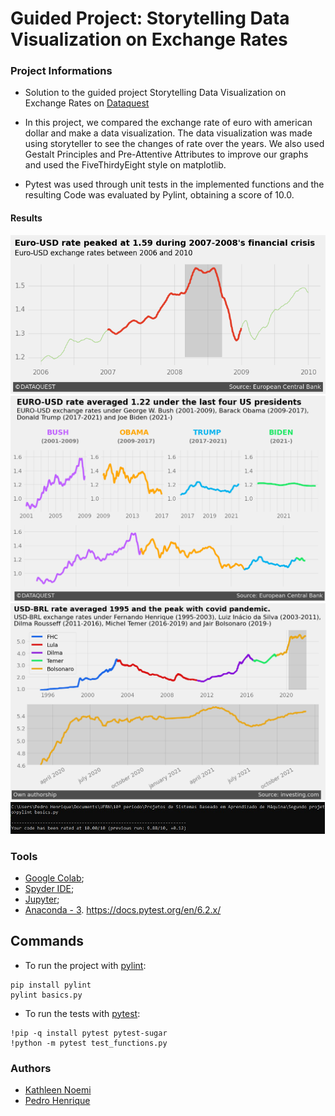 # Guided Project: Storytelling Data Visualization on Exchange Rates

### Project Informations
*   Solution to the guided project Storytelling Data Visualization on Exchange Rates on [Dataquest](dataquest.io)
*   In this project, we compared the exchange rate of euro with american dollar and make a data visualization.
The data visualization was made using storyteller to see the changes of rate over the years.
We also used Gestalt Principles and Pre-Attentive Attributes to improve our graphs and used the FiveThirdyEight style on matplotlib.

*   Pytest was used through unit tests in the implemented functions and the resulting Code was evaluated by Pylint, obtaining a score of 10.0.

#### Results
<img src="https://github.com/pedrohfonseca/Guided-Project-Storytelling-Data-Visualization-on-Exchange-Rates/blob/main/images/financial_crisis.png" width="700">
<img src="https://github.com/pedrohfonseca/Guided-Project-Storytelling-Data-Visualization-on-Exchange-Rates/blob/main/images/euro-usd-rate.png" width="700">
<img src="https://github.com/pedrohfonseca/Guided-Project-Storytelling-Data-Visualization-on-Exchange-Rates/blob/main/images/usd-brl-rate.png" width="700">
<img src="https://github.com/pedrohfonseca/Guided-Project-Storytelling-Data-Visualization-on-Exchange-Rates/blob/main/images/pylint.jpg" width="700">

### Tools
*   [Google Colab](https://colab.research.google.com/);
*   [Spyder IDE](https://www.spyder-ide.org/);
*   [Jupyter](https://jupyter.org/);
*   [Anaconda - 3](https://www.anaconda.com/products/individual).
https://docs.pytest.org/en/6.2.x/
## Commands

* To run the project with [pylint](https://pypi.org/project/pylint): 
```
pip install pylint
pylint basics.py
```
* To run the tests with [pytest](https://pypi.org/project/pylint): 
```
!pip -q install pytest pytest-sugar
!python -m pytest test_functions.py
```


### Authors
*   [Kathleen Noemi](https://github.com/kathleenrego)
*   [Pedro Henrique](https://github.com/pedrohfonseca)
